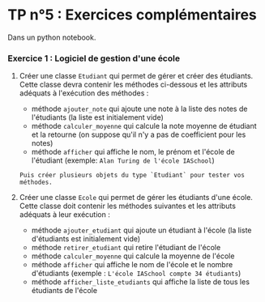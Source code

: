 # TP n°5 : Exercices complémentaires

Dans un python notebook.

### Exercice 1 : Logiciel de gestion d'une école

1. Créer une classe `Etudiant` qui permet de gérer et créer des étudiants. Cette classe devra contenir les méthodes ci-dessous et les attributs adéquats à l'exécution des méthodes :

   - méthode `ajouter_note` qui ajoute une note à la liste des notes de l'étudiants (la liste est initialement vide)
   - méthode `calculer_moyenne` qui calcule la note moyenne de étudiant et la retourne (on suppose qu'il n'y a pas de coefficient pour les notes)
   - méthode `afficher` qui affiche le nom, le prénom et l'école de l'étudiant (exemple: `Alan Turing de l'école IASchool`)

   ```
   Puis créer plusieurs objets du type `Etudiant` pour tester vos méthodes.
   ```

2. Créer une classe `Ecole` qui permet de gérer les étudiants d'une école. Cette classe doit contenir les méthodes suivantes et les attributs adéquats à leur exécution :

   - méthode `ajouter_etudiant` qui ajoute un étudiant à l'école (la liste d'étudiants est initialement vide)
   - méthode `retirer_etudiant` qui retire l'étudiant de l'école
   - méthode `calculer_moyenne` qui calcule la moyenne de l'école
   - méthode `afficher` qui affiche le nom de l'école et le nombre d'étudiants (exemple : `L'école IASchool compte 34 étudiants`)
   - méthode `afficher_liste_etudiants` qui affiche la liste de tous les étudiants de l'école
